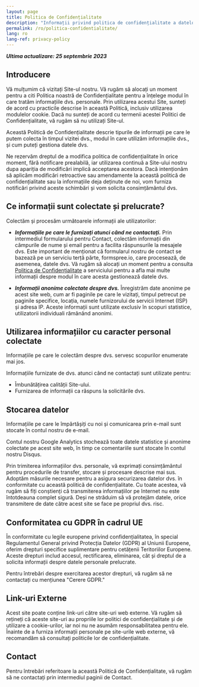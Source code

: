 ```yaml
---
layout: page
title: Politica de Confidențialitate
description: "Informații privind politica de confidențialitate a datelor cu caracter personal colectate."
permalink: /ro/politica-confidentialitate/
lang: ro
lang-ref: privacy-policy
---
```


_**Ultima actualizare: 25 septembrie 2023**_

## Introducere

Vă mulțumim că vizitați Site-ul nostru. Vă rugăm să alocați un moment pentru a citi Politica noastră de Confidențialitate pentru a înțelege modul în care tratăm informațiile dvs. personale. Prin utilizarea acestui Site, sunteți de acord cu practicile descrise în această Politică, inclusiv utilizarea modulelor cookie. Dacă nu sunteți de acord cu termenii acestei Politici de Confidențialitate, vă rugăm să nu utilizați Site-ul.

Această Politică de Confidențialitate descrie tipurile de informații pe care le putem colecta în timpul vizitei dvs., modul în care utilizăm informațiile dvs., și cum puteți gestiona datele dvs.

Ne rezervăm dreptul de a modifica politica de confidențialitate în orice moment, fără notificare prealabilă, iar utilizarea continuă a Site-ului nostru dupa apariția de modificări implică acceptarea acestora. Dacă intenționăm să aplicăm modificări retroactive sau amendamente la această politică de confidențialitate sau la informațiile deja deținute de noi, vom furniza notificări privind aceste schimbări și vom solicita consimțământul dvs.

## Ce informații sunt colectate și prelucrate?

Colectăm și procesăm următoarele informații ale utilizatorilor:

- ***Informațiile pe care le furnizați atunci când ne contactați.*** Prin intermediul formularului pentru Contact, colectăm informații din câmpurile de nume și email pentru a facilita răspunsurile la mesajele dvs. Este important de menționat că formularul nostru de contact se bazează pe un serviciu terță părte, formspree.io, care procesează, de asemenea, datele dvs. Vă rugăm să alocați un moment pentru a consulta [Politica de Confidențialitate](https://formspree.io/legal/privacy-policy/) a serviciului pentru a afla mai multe informații despre modul în care acesta gestionează datele dvs.

- ***Informații anonime colectate despre dvs.*** Înregistrăm date anonime pe acest site web, cum ar fi paginile pe care le vizitați, timpul petrecut pe paginile specifice, locația, numele furnizorului de servicii Internet (ISP) și adresa IP. Aceste informații sunt utilizate exclusiv în scopuri statistice, utilizatorii individuali rămânând anonimi.

## Utilizarea informațiilor cu caracter personal colectate

Informațiile pe care le colectăm despre dvs. servesc scopurilor enumerate mai jos.

Informațiile furnizate de dvs. atunci când ne contactați sunt utilizate pentru:
- Îmbunătățirea calității Site-ului.
- Furnizarea de informații ca răspuns la solicitările dvs.

## Stocarea datelor

Informațiile pe care le împărtășiți cu noi și comunicarea prin e-mail sunt stocate în contul nostru de e-mail.

Contul nostru Google Analytics stochează toate datele statistice și anonime colectate pe acest site web, în timp ce comentariile sunt stocate în contul nostru Disqus.

Prin trimiterea informațiilor dvs. personale, vă exprimați consimțământul pentru procedurile de transfer, stocare și procesare descrise mai sus. Adoptăm măsurile necesare pentru a asigura securizarea datelor dvs. în conformitate cu această politică de confidențialitate. Cu toate acestea, vă rugăm să fiți conștienți că transmiterea informațiilor pe Internet nu este întotdeauna complet sigură. Deși ne străduim să vă protejăm datele, orice transmitere de date către acest site se face pe propriul dvs. risc.

## Conformitatea cu GDPR în cadrul UE

În conformitate cu legile europene privind confidențialitatea, în special Regulamentul General privind Protecția Datelor (GDPR) al Uniunii Europene, oferim drepturi specifice suplimentare pentru cetățenii Teritoriilor Europene. Aceste drepturi includ accesul, rectificarea, eliminarea, cât și dreptul de a solicita informații despre datele personale prelucrate.

Pentru întrebări despre exercitarea acestor drepturi, vă rugăm să ne contactați cu mențiunea "Cerere GDPR."

## Link-uri Externe

Acest site poate conține link-uri către site-uri web externe. Vă rugăm să rețineți că aceste site-uri au propriile lor politici de confidențialitate și de utilizare a cookie-urilor, iar noi nu ne asumăm responsabilitatea pentru ele. Înainte de a furniza informații personale pe site-urile web externe, vă recomandăm să consultați politicile lor de confidențialitate.

## Contact

Pentru întrebări referitoare la această Politică de Confidențialitate, vă rugăm să ne contactați prin intermediul paginii de Contact.
